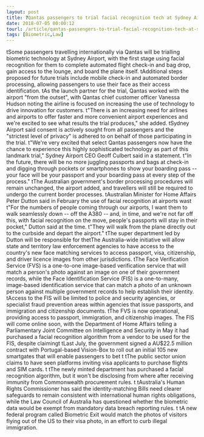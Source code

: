 ```yaml
---
layout: post
title: ?Qantas passengers to trial facial recognition tech at Sydney Airport
date: 2018-07-05 00:00:12
tourl: /article/qantas-passengers-to-trial-facial-recognition-tech-at-sydney-airport/
tags: [Biometric,Law]
---
```

 tSome passengers travelling internationally via Qantas will be trialling biometric technology at Sydney Airport, with the first stage using facial recognition for them to complete automated flight check-in and bag drop, gain access to the lounge, and board the plane itself. tAdditional steps proposed for future trials include mobile check-in and automated border processing, allowing passengers to use their face as their access identification. tAs the launch partner for the trial, Qantas worked with the airport "from the outset", with Qantas chief customer officer Vanessa Hudson noting the airline is focused on increasing the use of technology to drive innovation for customers. t"There is an increasing need for airlines and airports to offer faster and more convenient airport experiences and we're excited to see what results the trial produces," she added. tSydney Airport said consent is actively sought from all passengers and the "strictest level of privacy" is adhered to on behalf of those participating in the trial. t"We're very excited that select Qantas passengers now have the chance to experience this highly sophisticated technology as part of this landmark trial," Sydney Airport CEO Geoff Culbert said in a statement. t"In the future, there will be no more juggling passports and bags at check-in and digging through pockets or smartphones to show your boarding pass -- your face will be your passport and your boarding pass at every step of the process." tThe Australian government's border processing procedures will remain unchanged, the airport added, and travellers will still be required to undergo the current border processes. tAustralian Minister for Home Affairs Peter Dutton said in February the use of facial recognition at airports wast t"For the numbers of people coming through our airports, I want them to walk seamlessly down -- off the A380 -- and, in time, and we're not far off this, with facial recognition on the move, people's passports will stay in their pocket," Dutton said at the time. t"They will walk from the plane directly out to the curbside and depart the airport." tThe super department led by Dutton will be responsible for thetThe Australia-wide initiative will allow state and territory law enforcement agencies to have access to the country's new face matching services to access passport, visa, citizenship, and driver licence images from other jurisdictions. tThe Face Verification Service (FVS) is a one-to-one image-based verification service that will match a person's photo against an image on one of their government records, while the Face Identification Service (FIS) is a one-to-many, image-based identification service that can match a photo of an unknown person against multiple government records to help establish their identity. tAccess to the FIS will be limited to police and security agencies, or specialist fraud prevention areas within agencies that issue passports, and immigration and citizenship documents. tThe FVS is now operational, providing access to passport, immigration, and citizenship images. The FIS will come online soon, with the Department of Home Affairs telling a Parliamentary Joint Committee on Intelligence and Security in May it had purchased a facial recognition algorithm from a vendor to be used for the FIS, despite claimingt tLast July, the government signed a AU$22.5 million contract with Portugal-based Vision-Box to roll out an initial 105 new smartgates that will enable passengers to bet t tThe public sector union claims to have seen platforms inviting visa applicants to purchase flights and SIM cards. t tThe newly minted department has purchased a facial recognition algorithm, but it won't be disclosing from where after receiving immunity from Commonwealth procurement rules. t tAustralia's Human Rights Commissioner has said the identity-matching Bills need clearer safeguards to remain consistent with international human rights obligations, while the Law Council of Australia has questioned whether the biometric data would be exempt from mandatory data breach reporting rules. t tA new federal program called Biometric Exit would match the photos of visitors flying out of the US to their visa photo, in an effort to curb illegal immigration.